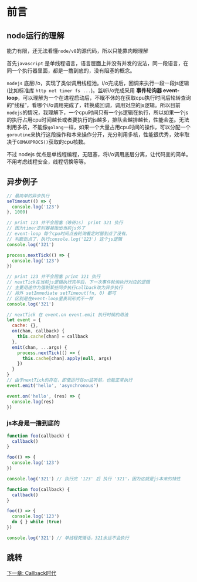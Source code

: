# 前言

## node运行的理解

能力有限，还无法看懂`node/v8`的源代码，所以只能靠肉眼理解

首先`javascript` 是单线程语言，语言层面上并没有并发的说法，同一段语言，在同一个执行器里面，都是一撸到底的，没有阻塞的概念。

`nodejs` 底层i/o，实现了类似调用线程池。i/o完成后，回调来执行一段一段js逻辑(比如标准库 `http net timer fs ...`)。监听i/o完成采用 **事件轮询器 event-loop**，可以理解为一个在进程启动后，不眠不休的在获取cpu执行时间后轮转查询的“线程”，看哪个i/o调用完成了，转换成回调，调用对应的js逻辑。所以目前`nodejs`的情况，我理解下，一个cpu时间只有一个js逻辑在执行，所以如果一个js的执行占用cpu时间越长或者要执行的js越多，排队会越排越长，性能会差。无法利用多核，不能像`golang`一样，如果一个大量占用cpu时间的操作，可以分配一个`goroutine`来执行这段操作和本来操作分开，充分利用多核，性能很优秀，效率取决于`GOMAXPROCS()`获取的cpu核数。

不过 nodejs 优点是单线程编程，无阻塞，将i/o调用底层分离，让代码变的简单。不用考虑线程安全，线程切换等等。


## 异步例子

```js
// 最简单的异步执行
seTimeout(() => {
  console.log('123')
}, 1000)

// print 123 并不会阻塞（等待1s） print 321 执行
// 因为timer定时器被抛出当前js外了
// event-loop 每个cpu时间点去轮询看定时器到点了没有。
// 判断到点了，执行console.log('123') 这个js逻辑
console.log('321')
```

```js
process.nextTick(() => {
  console.log('123')
})

// print 123 并不会阻塞 print 321 执行
// nextTick在当前js逻辑执行完毕后，下一次事件轮询执行对应的逻辑
// 主要用途作为强制某些同步执行callback改为异步执行
// 另外 setImmediate setTimeout(fn, 0) 都可
// 区别是在event-loop里表现形式不一样
console.log('321')

// nextTick 在 event.on event.emit 执行时候的用法
let event = {
  cache: {},
  on(chan, callback) {
    this.cache[chan] = callback
  },
  emit(chan, ...args) {
    process.nextTick(() => {
      this.cache[chan].apply(null, args)
    })
  }
}
// 由于nextTick的存在，即使运行在on监听前，也能正常执行
event.emit('hello', 'asynchronous')

event.on('hello', (res) => {
  console.log(res)
})
```

### js本身是一撸到底的

```js
function foo(callback) {
  callback()
}

foo(() => {
  console.log('123')
})

console.log('321') // 执行完 '123' 后 执行 '321'，因为这就是js本来的特性
```

```js
function foo(callback) {
  callback()
}

foo(() => {
  console.log('123')
  do { } while (true)
})

console.log('321') // 单线程死循话，321永远不会执行
```

## 跳转

[下一章: Callback时代](Callback时代.md)